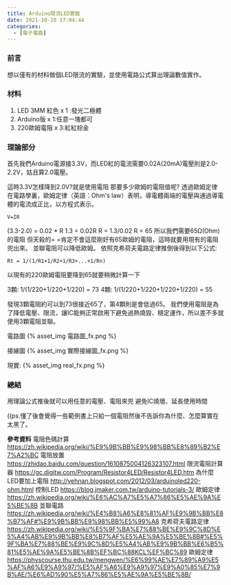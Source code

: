 ```yaml
---
title: Arduino限流LED實驗
date: 2021-10-28 17:04:44
categories:
  - [電子電路]
---
```


### 前言
想以僅有的材料做個LED限流的實驗，並使用電路公式算出理論數值實作。

### 材料
1. LED 3MM 紅色 x 1 :發光二極體
2. Arduino版  x 1:任意一塊都可
3. 220歐姆電阻  x 3:紅紅棕金

### 理論部分
首先我們Arduino電源接3.3V，而LED紅的電流需要0.02A(20mA)電壓則是2.0-2.2V，姑且算2.0電壓。

這時3.3V怎樣降到2.0V?就是使用電阻
那要多少歐姆的電阻值呢?
透過歐姆定律
在電路學裏，歐姆定律（英語：Ohm's law）表明，導電體兩端的電壓與通過導電體的電流成正比，以方程式表示。
```
V=IR
```
(3.3-2.0) = 0.02 * R
1.3 = 0.02R
R = 1.3/0.02 
R = 65
所以我們需要65Ω(Ohm)的電阻
但天殺的= =肯定不會這麼剛好有65歐姆的電阻，這時就要用現有的電阻兜出來。
並聯電阻可以降低歐姆。
依照克希荷夫電路定律推倒後得到以下公式:
```
Rt = 1/(1/R1+1/R2+1/R3+...+1/Rn)
```
以現有的220歐姆電阻要降到65就要稍微計算一下

3顆:
1/(1/220+1/220+1/220) = 73
4顆:
1/(1/220+1/220+1/220+1/220) = 55

發現3顆電阻約可以到73很接近65了，第4顆則是會低過65。
我們使用電阻是為了降低電壓、限流，讓IC能夠正常啟用下避免過熱燒毀、穩定運作，所以差不多就使用3顆電阻並聯。

電路圖
{% asset_img 電路圖_fx.png %}

接線圖
{% asset_img 實際接線圖_fx.png %}

現實:
{% asset_img real_fx.png %}

### 總結

用理論公式推後就可以用任意的電壓、電阻來兜
避免IC燒壞、延長使用時間

((ps.懂了後會覺得一些範例書上只給一個電阻然後不告訴你為什麼、怎麼算實在太黑了。

**參考資料**
電阻色碼計算
https://zh.wikipedia.org/wiki/%E9%9B%BB%E9%98%BB%E8%89%B2%E7%A2%BC
電阻放置
https://zhidao.baidu.com/question/1610875004126323107.html
限流電阻計算器
https://gc.digitw.com/Program/Resistor4LED/Resistor4LED.htm
為什麼LED要加上電阻
http://yehnan.blogspot.com/2012/03/arduinoled220-ohm.html
控制LED
https://blog.jmaker.com.tw/arduino-tutorials-3/
歐姆定律
https://zh.wikipedia.org/wiki/%E6%AC%A7%E5%A7%86%E5%AE%9A%E5%BE%8B
並聯電路
https://zh.wikipedia.org/wiki/%E4%B8%A6%E8%81%AF%E9%9B%BB%E8%B7%AF#%E9%9B%BB%E9%98%BB%E5%99%A8
克希荷夫電路定律
https://zh.wikipedia.org/wiki/%E5%9F%BA%E7%88%BE%E9%9C%8D%E5%A4%AB%E9%9B%BB%E8%B7%AF%E5%AE%9A%E5%BE%8B#%E5%9F%BA%E7%88%BE%E9%9C%8D%E5%A4%AB%E9%9B%BB%E6%B5%81%E5%AE%9A%E5%BE%8B%EF%BC%88KCL%EF%BC%89
歐姆定律
https://physcourse.thu.edu.tw/mengwen/%E6%99%AE%E7%89%A9%E5%AF%A6%E9%A9%97/%E5%AF%A6%E9%A9%97%E9%A0%85%E7%9B%AE/%E6%AD%90%E5%A7%86%E5%AE%9A%E5%BE%8B/